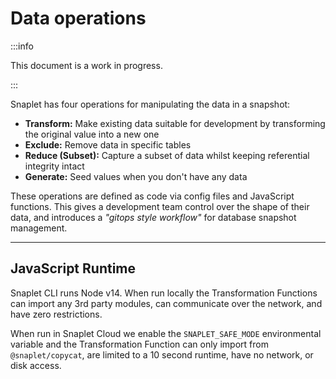 # Data operations

:::info 

This document is a work in progress.

:::

Snaplet has four operations for manipulating the data in a snapshot:

- **Transform:** Make existing data suitable for development by transforming the original value into a new one
- **Exclude:** Remove data in specific tables
- **Reduce (Subset):** Capture a subset of data whilst keeping referential integrity intact
- **Generate:** Seed values when you don't have any data

These operations are defined as code via config files and JavaScript functions.
This gives a development team control over the shape of their data, and introduces a _"gitops style workflow"_ for database snapshot management.

---

## JavaScript Runtime

Snaplet CLI runs Node v14. When run locally the Transformation Functions can import any 3rd party modules, can communicate over the network, and have zero restrictions.

When run in Snaplet Cloud we enable the `SNAPLET_SAFE_MODE` environmental variable and the Transformation Function can only import from `@snaplet/copycat`, are limited to a 10 second runtime, have no network, or disk access.

